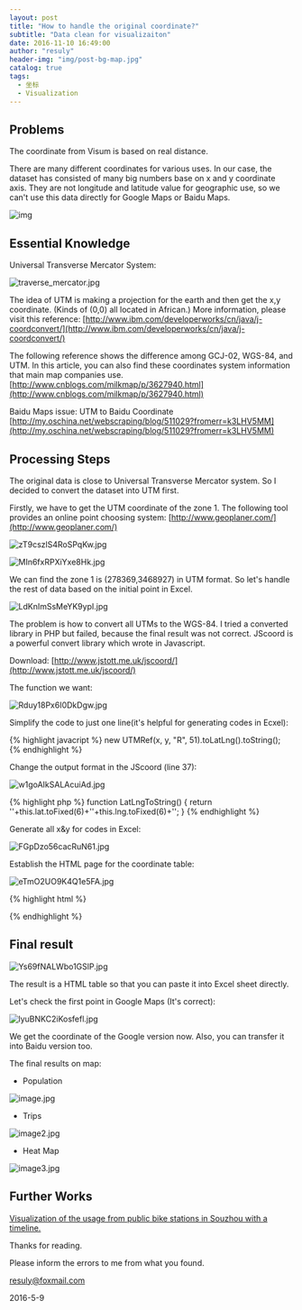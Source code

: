 ```yaml
---
layout: post
title: "How to handle the original coordinate?"
subtitle: "Data clean for visualizaiton"
date: 2016-11-10 16:49:00
author: "resuly"
header-img: "img/post-bg-map.jpg"
catalog: true
tags:
  - 坐标
  - Visualization
---
```


## Problems
The coordinate from Visum is based on real distance.

There are many different coordinates for various uses. In our case, the dataset has consisted of many big numbers base on x and y coordinate axis. They are not longitude and latitude value for geographic use, so we can't use this data directly for Google Maps or Baidu Maps.

![img](/img/in_post/2016-11-10/C8dffsh2gN8MW857.jpg)

## Essential Knowledge
Universal Transverse Mercator System:

![traverse_mercator.jpg](/img/in_post/2016-11-10/traverse_mercator.jpg)

The idea of UTM is making a projection for the earth and then get the x,y coordinate. (Kinds of (0,0) all located in African.)
More information, please visit this reference:
[http://www.ibm.com/developerworks/cn/java/j-coordconvert/](http://www.ibm.com/developerworks/cn/java/j-coordconvert/)

The following reference shows the difference among GCJ-02, WGS-84, and UTM. In this article, you can also find these coordinates system information that main map companies use.
[http://www.cnblogs.com/milkmap/p/3627940.html](http://www.cnblogs.com/milkmap/p/3627940.html)

Baidu Maps issue: UTM to Baidu Coordinate
[http://my.oschina.net/webscraping/blog/511029?fromerr=k3LHV5MM](http://my.oschina.net/webscraping/blog/511029?fromerr=k3LHV5MM)

## Processing Steps
The original data is close to Universal Transverse Mercator system. So I decided to convert the dataset into UTM first.

Firstly, we have to get the UTM coordinate of the zone 1. The following tool provides an online point choosing system:
[http://www.geoplaner.com/](http://www.geoplaner.com/)

![zT9cszlS4RoSPqKw.jpg](/img/in_post/2016-11-10/zT9cszlS4RoSPqKw.jpg)

![MIn6fxRPXiYxe8Hk.jpg](/img/in_post/2016-11-10/MIn6fxRPXiYxe8Hk.jpg)

We can find the zone 1 is (278369,3468927) in UTM format. So let's handle the rest of data based on the initial point in Excel.

![LdKnImSsMeYK9ypI.jpg](/img/in_post/2016-11-10/LdKnImSsMeYK9ypI.jpg)

The problem is how to convert all UTMs to the WGS-84. I tried a converted library in PHP but failed, because the final result was not correct. JScoord is a powerful convert library which wrote in Javascript.

Download: [http://www.jstott.me.uk/jscoord/](http://www.jstott.me.uk/jscoord/)

The function we want:

![Rduy18Px6I0DkDgw.jpg](/img/in_post/2016-11-10/Rduy18Px6I0DkDgw.jpg)


Simplify the code to just one line(it's helpful for generating codes in Ecxel):

{% highlight javacript %}
new UTMRef(x, y, "R", 51).toLatLng().toString();
{% endhighlight %}

Change the output format in the JScoord (line 37):

![w1goAIkSALAcuiAd.jpg](/img/in_post/2016-11-10/w1goAIkSALAcuiAd.jpg)

{% highlight php %}
function LatLngToString() {
  return '<tr><td>'+this.lat.toFixed(6)+'</td><td>'+this.lng.toFixed(6)+'</td></tr>';
}
{% endhighlight %}

Generate all x&y for codes in Excel:

![FGpDzo56cacRuN61.jpg](/img/in_post/2016-11-10/FGpDzo56cacRuN61.jpg)

Establish the HTML page for the coordinate table:

![eTmO2UO9K4Q1e5FA.jpg](/img/in_post/2016-11-10/eTmO2UO9K4Q1e5FA.jpg)

{% highlight html %}
<!DOCTYPE html>
<html lang="en">
<head>
<meta charset="UTF-8">
<script type="text/javascript" src="./jscoord-1.1.1.js"></script>
</head>
<body>
<script type="text/javascript">
document.write('<table>')

// Main codes
document.write(new UTMRef(278306,3468927, "R", 51).toLatLng().toString());
document.write(new UTMRef(278305.774151,3469549.551763,'R', 51).toLatLng().toString());
document.write(new UTMRef(277062.047957,3469484.170427,'R', 51).toLatLng().toString());
....

document.write('</table>')
</script>
</body>
</html>
{% endhighlight %}

## Final result

![Ys69fNALWbo1GSlP.jpg](/img/in_post/2016-11-10/Ys69fNALWbo1GSlP.jpg)

The result is a HTML table so that you can paste it into Excel sheet directly.

Let's check the first point in Google Maps (It's correct):

![lyuBNKC2iKosfefl.jpg](/img/in_post/2016-11-10/lyuBNKC2iKosfefl.jpg)

We get the coordinate of the Google version now. Also, you can transfer it into Baidu version too.

The final results on map:

- Population

![image.jpg](/img/in_post/2016-11-10/image.jpg)

- Trips

![image2.jpg](/img/in_post/2016-11-10/image2.jpg)

- Heat Map

![image3.jpg](/img/in_post/2016-11-10/image3.jpg)

## Further Works
[Visualization of the usage from public bike stations in Souzhou with a timeline.](/2017/05/19/sip-yongan-visualization/)

Thanks for reading.

Please inform the errors to me from what you found.

resuly@foxmail.com

2016-5-9
